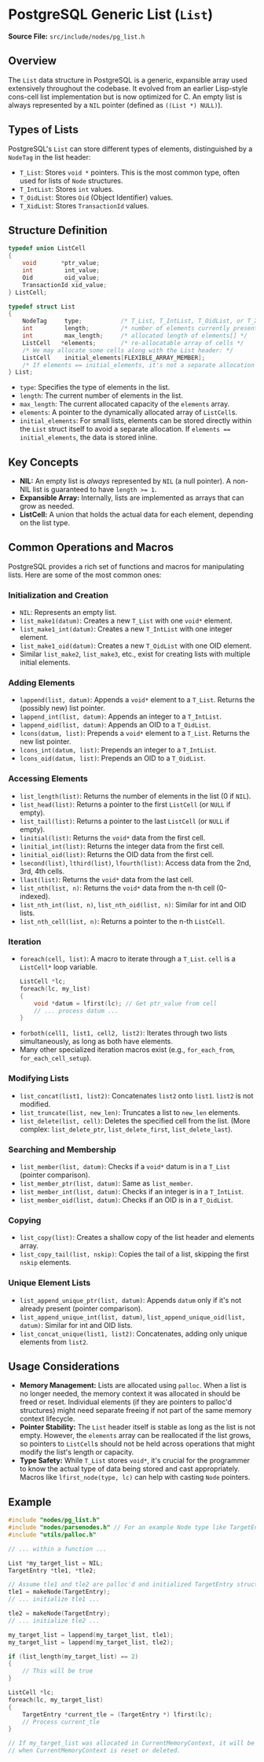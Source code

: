 # PostgreSQL Generic List (`List`)

**Source File:** `src/include/nodes/pg_list.h`

## Overview

The `List` data structure in PostgreSQL is a generic, expansible array used extensively throughout the codebase. It evolved from an earlier Lisp-style cons-cell list implementation but is now optimized for C. An empty list is always represented by a `NIL` pointer (defined as `((List *) NULL)`).

## Types of Lists

PostgreSQL's `List` can store different types of elements, distinguished by a `NodeTag` in the list header:

*   `T_List`: Stores `void *` pointers. This is the most common type, often used for lists of `Node` structures.
*   `T_IntList`: Stores `int` values.
*   `T_OidList`: Stores `Oid` (Object Identifier) values.
*   `T_XidList`: Stores `TransactionId` values.

## Structure Definition

```c
typedef union ListCell
{
    void       *ptr_value;
    int         int_value;
    Oid         oid_value;
    TransactionId xid_value;
} ListCell;

typedef struct List
{
    NodeTag     type;           /* T_List, T_IntList, T_OidList, or T_XidList */
    int         length;         /* number of elements currently present */
    int         max_length;     /* allocated length of elements[] */
    ListCell   *elements;       /* re-allocatable array of cells */
    /* We may allocate some cells along with the List header: */
    ListCell    initial_elements[FLEXIBLE_ARRAY_MEMBER];
    /* If elements == initial_elements, it's not a separate allocation */
} List;
```

*   `type`: Specifies the type of elements in the list.
*   `length`: The current number of elements in the list.
*   `max_length`: The current allocated capacity of the `elements` array.
*   `elements`: A pointer to the dynamically allocated array of `ListCell`s.
*   `initial_elements`: For small lists, elements can be stored directly within the `List` struct itself to avoid a separate allocation. If `elements == initial_elements`, the data is stored inline.

## Key Concepts

*   **NIL:** An empty list is *always* represented by `NIL` (a null pointer). A non-NIL list is guaranteed to have `length >= 1`.
*   **Expansible Array:** Internally, lists are implemented as arrays that can grow as needed.
*   **ListCell:** A union that holds the actual data for each element, depending on the list type.

## Common Operations and Macros

PostgreSQL provides a rich set of functions and macros for manipulating lists. Here are some of the most common ones:

### Initialization and Creation
*   `NIL`: Represents an empty list.
*   `list_make1(datum)`: Creates a new `T_List` with one `void*` element.
*   `list_make1_int(datum)`: Creates a new `T_IntList` with one integer element.
*   `list_make1_oid(datum)`: Creates a new `T_OidList` with one OID element.
*   Similar `list_make2`, `list_make3`, etc., exist for creating lists with multiple initial elements.

### Adding Elements
*   `lappend(list, datum)`: Appends a `void*` element to a `T_List`. Returns the (possibly new) list pointer.
*   `lappend_int(list, datum)`: Appends an integer to a `T_IntList`.
*   `lappend_oid(list, datum)`: Appends an OID to a `T_OidList`.
*   `lcons(datum, list)`: Prepends a `void*` element to a `T_List`. Returns the new list pointer.
*   `lcons_int(datum, list)`: Prepends an integer to a `T_IntList`.
*   `lcons_oid(datum, list)`: Prepends an OID to a `T_OidList`.

### Accessing Elements
*   `list_length(list)`: Returns the number of elements in the list (0 if `NIL`).
*   `list_head(list)`: Returns a pointer to the first `ListCell` (or `NULL` if empty).
*   `list_tail(list)`: Returns a pointer to the last `ListCell` (or `NULL` if empty).
*   `linitial(list)`: Returns the `void*` data from the first cell.
*   `linitial_int(list)`: Returns the integer data from the first cell.
*   `linitial_oid(list)`: Returns the OID data from the first cell.
*   `lsecond(list)`, `lthird(list)`, `lfourth(list)`: Access data from the 2nd, 3rd, 4th cells.
*   `llast(list)`: Returns the `void*` data from the last cell.
*   `list_nth(list, n)`: Returns the `void*` data from the n-th cell (0-indexed).
*   `list_nth_int(list, n)`, `list_nth_oid(list, n)`: Similar for int and OID lists.
*   `list_nth_cell(list, n)`: Returns a pointer to the n-th `ListCell`.

### Iteration
*   `foreach(cell, list)`: A macro to iterate through a `T_List`. `cell` is a `ListCell*` loop variable.
    ```c
    ListCell *lc;
    foreach(lc, my_list)
    {
        void *datum = lfirst(lc); // Get ptr_value from cell
        // ... process datum ...
    }
    ```
*   `forboth(cell1, list1, cell2, list2)`: Iterates through two lists simultaneously, as long as both have elements.
*   Many other specialized iteration macros exist (e.g., `for_each_from`, `for_each_cell_setup`).

### Modifying Lists
*   `list_concat(list1, list2)`: Concatenates `list2` onto `list1`. `list2` is not modified.
*   `list_truncate(list, new_len)`: Truncates a list to `new_len` elements.
*   `list_delete(list, cell)`: Deletes the specified cell from the list. (More complex: `list_delete_ptr`, `list_delete_first`, `list_delete_last`).

### Searching and Membership
*   `list_member(list, datum)`: Checks if a `void*` datum is in a `T_List` (pointer comparison).
*   `list_member_ptr(list, datum)`: Same as `list_member`.
*   `list_member_int(list, datum)`: Checks if an integer is in a `T_IntList`.
*   `list_member_oid(list, datum)`: Checks if an OID is in a `T_OidList`.

### Copying
*   `list_copy(list)`: Creates a shallow copy of the list header and elements array.
*   `list_copy_tail(list, nskip)`: Copies the tail of a list, skipping the first `nskip` elements.

### Unique Element Lists
*   `list_append_unique_ptr(list, datum)`: Appends `datum` only if it's not already present (pointer comparison).
*   `list_append_unique_int(list, datum)`, `list_append_unique_oid(list, datum)`: Similar for int and OID lists.
*   `list_concat_unique(list1, list2)`: Concatenates, adding only unique elements from `list2`.

## Usage Considerations

*   **Memory Management:** Lists are allocated using `palloc`. When a list is no longer needed, the memory context it was allocated in should be freed or reset. Individual elements (if they are pointers to palloc'd structures) might need separate freeing if not part of the same memory context lifecycle.
*   **Pointer Stability:** The `List` header itself is stable as long as the list is not empty. However, the `elements` array can be reallocated if the list grows, so pointers to `ListCell`s should not be held across operations that might modify the list's length or capacity.
*   **Type Safety:** While `T_List` stores `void*`, it's crucial for the programmer to know the actual type of data being stored and cast appropriately. Macros like `lfirst_node(type, lc)` can help with casting `Node` pointers.

## Example

```c
#include "nodes/pg_list.h"
#include "nodes/parsenodes.h" // For an example Node type like TargetEntry
#include "utils/palloc.h"

// ... within a function ...

List *my_target_list = NIL;
TargetEntry *tle1, *tle2;

// Assume tle1 and tle2 are palloc'd and initialized TargetEntry structs
tle1 = makeNode(TargetEntry);
// ... initialize tle1 ...

tle2 = makeNode(TargetEntry);
// ... initialize tle2 ...

my_target_list = lappend(my_target_list, tle1);
my_target_list = lappend(my_target_list, tle2);

if (list_length(my_target_list) == 2)
{
    // This will be true
}

ListCell *lc;
foreach(lc, my_target_list)
{
    TargetEntry *current_tle = (TargetEntry *) lfirst(lc);
    // Process current_tle
}

// If my_target_list was allocated in CurrentMemoryContext, it will be freed
// when CurrentMemoryContext is reset or deleted.
```
